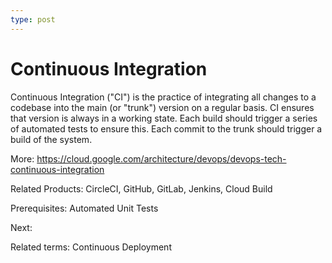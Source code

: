 ```yaml
---
type: post
---
```

# Continuous Integration

Continuous Integration ("CI") is the practice of integrating all changes to a codebase into the main (or "trunk") version on a regular basis.  CI ensures that version is always in a working state. Each build should trigger a series of automated tests to ensure this.  Each commit to the trunk should trigger a build of the system.

More: <https://cloud.google.com/architecture/devops/devops-tech-continuous-integration>

Related Products: CircleCI, GitHub, GitLab, Jenkins, Cloud Build

Prerequisites: Automated Unit Tests

Next:

Related terms: Continuous Deployment
